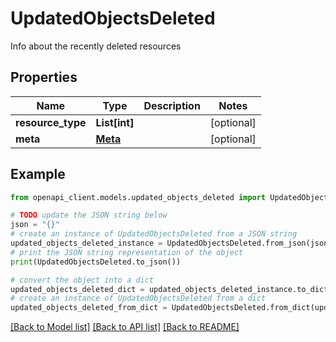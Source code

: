 # UpdatedObjectsDeleted

Info about the recently deleted resources

## Properties

Name | Type | Description | Notes
------------ | ------------- | ------------- | -------------
**resource_type** | **List[int]** |  | [optional] 
**meta** | [**Meta**](Meta.md) |  | [optional] 

## Example

```python
from openapi_client.models.updated_objects_deleted import UpdatedObjectsDeleted

# TODO update the JSON string below
json = "{}"
# create an instance of UpdatedObjectsDeleted from a JSON string
updated_objects_deleted_instance = UpdatedObjectsDeleted.from_json(json)
# print the JSON string representation of the object
print(UpdatedObjectsDeleted.to_json())

# convert the object into a dict
updated_objects_deleted_dict = updated_objects_deleted_instance.to_dict()
# create an instance of UpdatedObjectsDeleted from a dict
updated_objects_deleted_from_dict = UpdatedObjectsDeleted.from_dict(updated_objects_deleted_dict)
```
[[Back to Model list]](../README.md#documentation-for-models) [[Back to API list]](../README.md#documentation-for-api-endpoints) [[Back to README]](../README.md)


